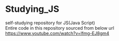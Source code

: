 # Studying_JS
self-studying repository for JS(Java Script)<br/>
Entire code in this repository sourced from below url<br/>
https://www.youtube.com/watch?v=lfmg-EJ8gm4

